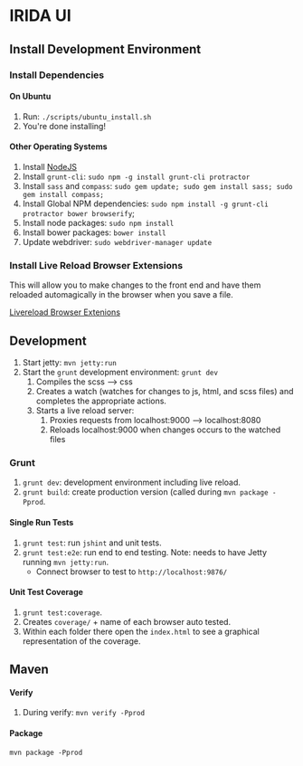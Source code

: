 IRIDA UI
========

Install Development Environment
-------------------------------

### Install Dependencies

#### On Ubuntu

1. Run: `./scripts/ubuntu_install.sh`
2. You're done installing!

#### Other Operating Systems

1. Install [NodeJS](http://www.nodejs.org)
1. Install `grunt-cli`: `sudo npm -g install grunt-cli protractor`
1. Install `sass` and `compass`: `sudo gem update; sudo gem install sass; sudo gem install compass;`
1. Install Global NPM dependencies: `sudo npm install -g grunt-cli protractor bower browserify`;
1. Install node packages: `sudo npm install`
1. Install bower packages: `bower install`
1. Update webdriver: `sudo webdriver-manager update`

### Install Live Reload Browser Extensions

This will allow you to make changes to the front end and have them reloaded automagically in the browser when you save a file.

﻿[Livereload Browser Extenions](http://feedback.livereload.com/knowledgebase/articles/86242-how-do-i-install-and-use-the-browser-extensions-)

Development
-----------

1. Start jetty: `mvn jetty:run`
1. Start the `grunt` development environment: `grunt dev`
    1. Compiles the scss --> css
    1. Creates a watch (watches for changes to js, html, and scss files) and completes the appropriate actions.
    1. Starts a live reload server:
        1. Proxies requests from localhost:9000 --> localhost:8080
        1. Reloads localhost:9000 when changes occurs to the watched files

### Grunt

1. `grunt dev`: development environment including live reload.
1. `grunt build`: create production version (called during `mvn package -Pprod`.

#### Single Run Tests

1. `grunt test`: run `jshint` and unit tests.
1. `grunt test:e2e`: run end to end testing.  Note: needs to have Jetty running `mvn jetty:run`.
    - Connect browser to test to `http://localhost:9876/`

#### Unit Test Coverage
1. `grunt test:coverage`.
1. Creates `coverage/` + name of each browser auto tested.
1. Within each folder there open the `index.html` to see a graphical representation of the coverage.

Maven
-----

#### Verify

1. During verify: `mvn verify -Pprod`

#### Package

`mvn package -Pprod`

